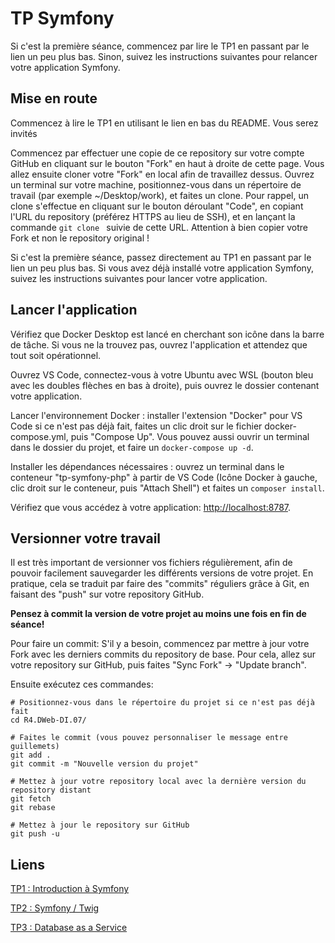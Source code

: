 # TP Symfony

Si c'est la première séance, commencez par lire le TP1 en passant par le lien un peu plus bas. Sinon, suivez les instructions suivantes pour relancer votre application Symfony.

## Mise en route
Commencez à lire le TP1 en utilisant le lien en bas du README. Vous serez invités

Commencez par effectuer une copie de ce repository sur votre compte GitHub en cliquant sur le bouton "Fork" en haut à droite de cette page. Vous allez ensuite cloner votre "Fork" en local afin de travaillez dessus. Ouvrez un terminal sur votre machine, positionnez-vous dans un répertoire de travail (par exemple ~/Desktop/work), et faites un clone. Pour rappel, un clone s'effectue en cliquant sur le bouton déroulant "Code", en copiant l'URL du repository (préférez HTTPS au lieu de SSH), et en lançant la commande `git clone ` suivie de cette URL. Attention à bien copier votre Fork et non le repository original !

Si c'est la première séance, passez directement au TP1 en passant par le lien un peu plus bas. Si vous avez déjà installé votre application Symfony, suivez les instructions suivantes pour lancer votre application.

## Lancer l'application
Vérifiez que Docker Desktop est lancé en cherchant son icône dans la barre de tâche. Si vous ne la trouvez pas, ouvrez l'application et attendez que tout soit opérationnel.

Ouvrez VS Code, connectez-vous à votre Ubuntu avec WSL (bouton bleu avec les doubles flèches en bas à droite), puis ouvrez le dossier contenant votre application.

Lancer l'environnement Docker : installer l'extension "Docker" pour VS Code si ce n'est pas déjà fait, faites un clic droit sur le fichier docker-compose.yml, puis "Compose Up". Vous pouvez aussi ouvrir un terminal dans le dossier du projet, et faire un `docker-compose up -d`.

Installer les dépendances nécessaires : ouvrez un terminal dans le conteneur "tp-symfony-php" à partir de VS Code (Icône Docker à gauche, clic droit sur le conteneur, puis "Attach Shell") et faites un `composer install`.

Vérifiez que vous accédez à votre application: [http://localhost:8787](http://localhost:8787).

## Versionner votre travail
Il est très important de versionner vos fichiers régulièrement, afin de pouvoir facilement sauvegarder les différents versions de votre projet. En pratique, cela se traduit par faire des "commits" réguliers grâce à Git, en faisant des "push" sur votre repository GitHub.

**Pensez à commit la version de votre projet au moins une fois en fin de séance!**

Pour faire un commit:
S'il y a besoin, commencez par mettre à jour votre Fork avec les derniers commits du repository de base. Pour cela, allez sur votre repository sur GitHub, puis faites "Sync Fork" -> "Update branch".

Ensuite exécutez ces commandes:
```
# Positionnez-vous dans le répertoire du projet si ce n'est pas déjà fait
cd R4.DWeb-DI.07/

# Faites le commit (vous pouvez personnaliser le message entre guillemets)
git add .
git commit -m "Nouvelle version du projet" 

# Mettez à jour votre repository local avec la dernière version du repository distant
git fetch
git rebase

# Mettez à jour le repository sur GitHub
git push -u
```

## Liens
[TP1 : Introduction à Symfony](https://docs.google.com/document/d/1p57bF8mDKqiQ3j7rnpXmQ3zNeGixdrL8mB9-7ei4xPw/edit?usp=sharing)

[TP2 : Symfony / Twig](https://docs.google.com/document/d/11uuAOaOj0v4lq472WgB8HtH0jFywj6eqPpf_MF6erPA/edit?usp=sharing)

[TP3 : Database as a Service](https://docs.google.com/document/d/1cR5Er7pTwAj1ihKRMcsArq_EEaEUslYvOdaPq20NPmY/edit?usp=sharing)
